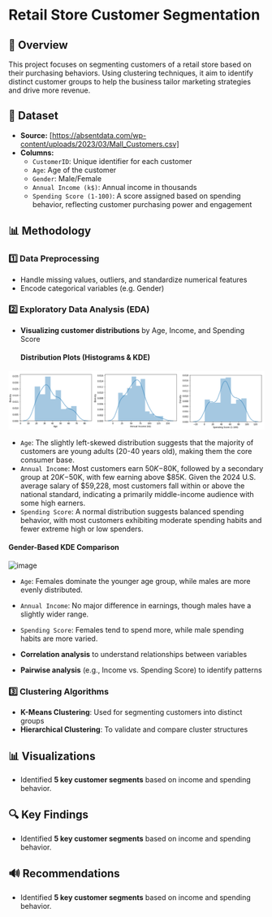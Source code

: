 # Retail Store Customer Segmentation
## 📌 Overview
This project focuses on segmenting customers of a retail store based on their purchasing behaviors. Using clustering techniques, it aim to identify distinct customer groups to help the business tailor marketing strategies and drive more revenue.

## 📂 Dataset
- **Source:** [https://absentdata.com/wp-content/uploads/2023/03/Mall_Customers.csv]
- **Columns:**
  - `CustomerID`: Unique identifier for each customer
  - `Age`: Age of the customer
  - `Gender`: Male/Female
  - `Annual Income (k$)`: Annual income in thousands
  - `Spending Score (1-100)`: A score assigned based on spending behavior, reflecting customer purchasing power and engagement

## 📊 Methodology
### 1️⃣ **Data Preprocessing**
- Handle missing values, outliers, and standardize numerical features
- Encode categorical variables (e.g. Gender)

### 2️⃣ **Exploratory Data Analysis (EDA)**
- **Visualizing customer distributions** by Age, Income, and Spending Score
  #### **Distribution Plots (Histograms & KDE)**
![Displot Image](https://github.com/Jasonqian123/RetailStoreCustomerSegmentation/blob/main/distmix.png?raw=true)
  - `Age`: The slightly left-skewed distribution suggests that the majority of customers are young adults (20-40 years old), making them the core consumer base.
  - `Annual Income`: Most customers earn $50K-$80K, followed by a secondary group at $20K-$50K, with few earning above $85K. Given the 2024 U.S. average salary of $59,228, most customers fall within or above the national standard, indicating a primarily middle-income audience with some high earners.
  - `Spending Score`: A normal distribution suggests balanced spending behavior, with most customers exhibiting moderate spending habits and fewer extreme high or low spenders.

  #### **Gender-Based KDE Comparison**
![image](https://github.com/user-attachments/assets/3486c87a-5975-4748-913d-ab606b1e7f10)
  - `Age`: Females dominate the younger age group, while males are more evenly distributed.
  - `Annual Income`: No major difference in earnings, though males have a slightly wider range.
  - `Spending Score`: Females tend to spend more, while male spending habits are more varied.
  
- **Correlation analysis** to understand relationships between variables
- **Pairwise analysis** (e.g., Income vs. Spending Score) to identify patterns

### 3️⃣ **Clustering Algorithms**
- **K-Means Clustering**: Used for segmenting customers into distinct groups
- **Hierarchical Clustering**: To validate and compare cluster structures

## 📊 Visualizations
- Identified **5 key customer segments** based on income and spending behavior.


## 🔍 Key Findings
- Identified **5 key customer segments** based on income and spending behavior.

## 🔊 Recommendations
- Identified **5 key customer segments** based on income and spending behavior.
